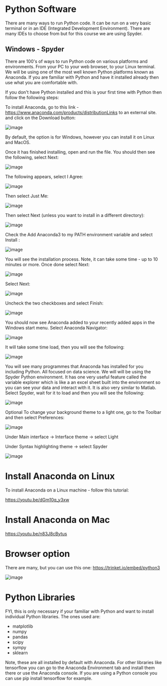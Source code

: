 # Python Software

There are many ways to run Python code. It can be run on a very basic terminal or in an IDE (Integrated Development Environment). There are many IDEs to choose from but for this course we are using Spyder.

## Windows - Spyder

There are 100's of ways to run Python code on various platforms and environments. From your PC to your web browser, to your Linux terminal. We will be using one of the most well known Python platforms known as Anaconda. If you are familiar with Python and have it installed already then use what you are comfortable with.

If you don't have Python installed and this is your first time with Python then follow the following steps:

To install Anaconda, go to this link - https://www.anaconda.com/products/distributionLinks to an external site. and click on the Download button:

![image](https://github.com/ChpcTraining/css2024_notes/assets/157092105/2dd03c8f-48b6-4862-a72f-5d55655df3b2)

By default, the option is for Windows, however you can install it on Linux and MacOS.

Once it has finished installing, open and run the file. You should then see the following, select Next:

![image](https://github.com/ChpcTraining/css2024_notes/assets/157092105/7b5edd58-8cee-446e-80e8-ce8c527bdb28)

The following appears, select I Agree:

![image](https://github.com/ChpcTraining/css2024_notes/assets/157092105/9691d841-6595-4757-b3ee-5985f140adba)

Then select Just Me:

![image](https://github.com/ChpcTraining/css2024_notes/assets/157092105/0cf5a9b6-0d15-4297-925f-acc8c6ca5642)

Then select Next (unless you want to install in a different directory):

![image](https://github.com/ChpcTraining/css2024_notes/assets/157092105/990626aa-8c1e-4b83-b9f4-8aef74049398)

Check the Add Anaconda3 to my PATH environment variable and select Install :

![image](https://github.com/ChpcTraining/css2024_notes/assets/157092105/393140e1-bc8f-4d4f-aa94-19c3d014a7b8)

You will see the installation process. Note, it can take some time - up to 10 minutes or more. Once done select Next:

![image](https://github.com/ChpcTraining/css2024_notes/assets/157092105/a48c1fcd-0de1-47e4-a7f3-15ea636d6658)

Select Next:

![image](https://github.com/ChpcTraining/css2024_notes/assets/157092105/9f90e9bc-1688-4a9c-9ba7-376d17af04da)

Uncheck the two checkboxes and select Finish:

![image](https://github.com/ChpcTraining/css2024_notes/assets/157092105/ddee121c-8a58-434e-949f-12374aa4d2a7)

You should now see Anaconda added to your recently added apps in the Windows start menu. Select Anaconda Navigator:

![image](https://github.com/ChpcTraining/css2024_notes/assets/157092105/b1cf310d-f059-491b-b407-36fb1c95dd98)

It will take some time load, then you will see the following:

![image](https://github.com/ChpcTraining/css2024_notes/assets/157092105/4605c366-306b-490d-a12d-5dc40ab6dc20)

You will see many programmes that Anaconda has installed for you including Python. All focused on data science. We will will be using the Spyder Python environment. It has one very useful feature called the variable explorer which is like a an excel sheet built into the environment so you can see your data and interact with it. It is also very similar to Matlab. Select Spyder, wait for it to load and then you will see the following:

![image](https://github.com/ChpcTraining/css2024_notes/assets/157092105/eb7a64c2-6e1e-4d3b-adc2-5bdb29824d0c)

Optional
To change your background theme to a light one, go to the Toolbar and then select Preferences:

![image](https://github.com/ChpcTraining/css2024_notes/assets/157092105/15754d66-2dcf-4fc4-b794-574c7a9b4a2b)

Under Main interface -> Interface theme -> select Light

Under Syntax highlighting theme -> select Spyder

![image](https://github.com/ChpcTraining/css2024_notes/assets/157092105/5791fb58-71bf-4aec-810d-6d8ad9a2b94b)

# Install Anaconda on Linux

To install Anaconda on a Linux machine - follow this tutorial:

https://youtu.be/dGm10q_y3xw

# Install Anaconda on Mac

https://youtu.be/n83J8cBytus


# Browser option

There are many, but you can use this one: https://trinket.io/embed/python3

![image](https://github.com/ChpcTraining/css2024_notes/assets/157092105/88288b68-6507-4986-a4ea-d25e302b7a7e)

# Python Libraries

FYI, this is only necessary if your familiar with Python and want to install individual Python libraries. The ones used are:

- matplotlib
- numpy
- pandas
- scipy
- sympy
- sklearn

Note, these are all installed by default with Anaconda. For other libraries like tensorflow you can go to the Anaconda Environment tab and install them there or use the Anaconda console. If you are using a Python console you can use pip install tensorflow for example.

